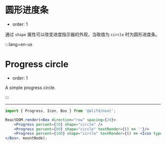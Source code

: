 # 圆形进度条

- order: 1

通过 `shape` 属性可以改变进度指示器的外观，当取值为 `circle` 时为圆形进度条。

:::lang=en-us
# Progress circle

- order: 1

A simple progress circle.

:::

---

````jsx
import { Progress, Icon, Box } from '@alifd/next';

ReactDOM.render(<Box direction="row" spacing={20}>
    <Progress percent={30} shape="circle" />
    <Progress percent={80} shape="circle" textRender={() => ''}/>
    <Progress percent={100} shape="circle" textRender={() => <Icon type="select" size="xl" />} />
</Box>, mountNode);
````
